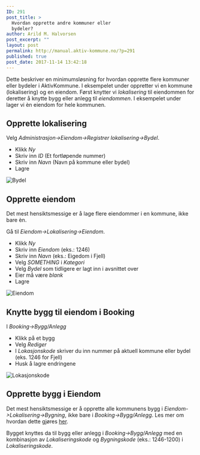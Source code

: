 ```yaml
---
ID: 291
post_title: >
  Hvordan opprette andre kommuner eller
  bydeler?
author: Arild M. Halvorsen
post_excerpt: ""
layout: post
permalink: http://manual.aktiv-kommune.no/?p=291
published: true
post_date: 2017-11-14 13:42:18
---
```

Dette beskriver en minimumsløsning for hvordan opprette flere kommuner eller bydeler i AktivKommune. I eksempelet under oppretter vi en kommune (lokalisering) og en eiendom. Først knytter vi *lokalisering* til eiendommen for deretter å knytte bygg eller anlegg til *eiendommen*. I eksempelet under lager vi èn eiendom for hele kommunen.

## Opprette lokalisering
Velg *Administrasjon->Eiendom->Registrer lokalisering->Bydel*.
- Klikk *Ny*
- Skriv inn *ID* (Et fortløpende nummer)
- Skriv inn *Navn* (Navn på kommune eller bydel)
- Lagre

![Bydel](http://manual.aktiv-kommune.no/wp-content/uploads/2017/11/lokalisering_bydel-e1511167484971.png)

## Opprette eiendom
Det mest hensiktsmessige er å lage flere eiendommer i en kommune, ikke bare èn.

Gå til *Eiendom->Lokalisering->Eiendom*.

- Klikk *Ny*
- Skriv inn *Eiendom* (eks.: 1246)
- Skriv inn *Navn* (eks.: Eigedom i Fjell)
- Velg *SOMETHING* i *Kategori*
- Velg *Bydel* som tidligere er lagt inn i avsnittet over 
- Eier må være *blank*
- Lagre

![Eiendom](http://manual.aktiv-kommune.no/wp-content/uploads/2017/11/eiendom_lokalisering-e1511170040257.png)

## Knytte bygg til eiendom i Booking
I *Booking->Bygg/Anlegg*
- Klikk på et bygg
- Velg *Rediger*
- I *Lokasjonskode* skriver du inn nummer på aktuell kommune eller bydel (eks. 1246 for Fjell)
- Husk å lagre endringene

![Lokasjonskode](http://manual.aktiv-kommune.no/wp-content/uploads/2017/11/lokasjonskode-e1511173813483.png)

## Opprette bygg i Eiendom
Det mest hensiktsmessige er å opprette alle kommunens bygg i *Eiendom->Lokalisering->Bygning*, ikke bare i *Booking->Bygg/Anlegg*. Les mer om hvordan dette gjøres [her](http://manual.aktiv-kommune.no/?p=321).

Bygget knyttes da til bygg eller anlegg i *Booking->Bygg/Anlegg* med en kombinasjon av *Lokaliseringskode* og *Bygningskode* (eks.: 1246-1200) i *Lokaliseringskode*.